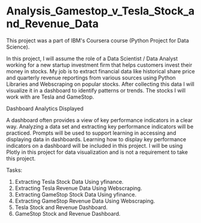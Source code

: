 # Analysis_Gamestop_v_Tesla_Stock_and_Revenue_Data

This project was a part of IBM's Coursera course (Python Project for Data Science).

In this project, I will assume the role of a Data Scientist / Data Analyst working for a new startup investment firm that helps customers invest their money in stocks. My job is to extract financial data like historical share price and quarterly revenue reportings from various sources using Python Libraries and Webscraping on popular stocks. After collecting this data I will visualize it in a dashboard to identify patterns or trends. The stocks I will work with are Tesla and GameStop.

Dashboard Analytics Displayed


A dashboard often provides a view of key performance indicators in a clear way. Analyzing a data set and extracting key performance indicators will be practiced. Prompts will be used to support learning in accessing and displaying data in dashboards. Learning how to display key performance indicators on a dashboard will be included in this project. I will be using Plotly in this project for data visualization and is not a requirement to take this project.

Tasks:
1. Extracting Tesla Stock Data Using yfinance.
2. Extracting Tesla Revenue Data Using Webscraping.
3. Extracting GameStop Stock Data Using yfinance.
4. Extracting GameStop Revenue Data Using Webscraping.
5. Tesla Stock and Revenue Dashboard.
6. GameStop Stock and Revenue Dashboard.
